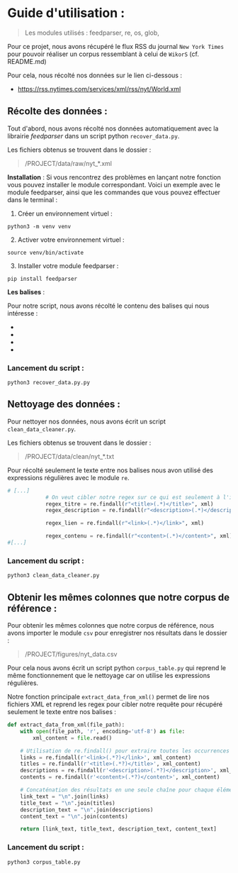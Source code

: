 # Guide d'utilisation :

> Les modules utilisés : feedparser, re, os, glob,

Pour ce projet, nous avons récupéré le flux RSS du journal `New York Times` pour pouvoir réaliser un corpus ressemblant à celui de `WikorS` (cf. README.md)

Pour cela, nous récolté nos données sur le lien ci-dessous :

- https://rss.nytimes.com/services/xml/rss/nyt/World.xml


## Récolte des données :

Tout d'abord, nous avons récolté nos données automatiquement avec la librairie *feedparser* dans un script python `recover_data.py`.

Les fichiers obtenus se trouvent dans le dossier :
> /PROJECT/data/raw/nyt_*.xml

**Installation** :
Si vous rencontrez des problèmes en lançant notre fonction vous pouvez installer le module correspondant. Voici un exemple avec le module feedparser, ainsi que les commandes que vous pouvez effectuer dans le terminal :

1) Créer un environnement virtuel :

```
python3 -m venv venv
```

2) Activer votre environnement virtuel :

```
source venv/bin/activate
```

3) Installer votre module feedparser :

```
pip install feedparser
```

**Les balises** :

Pour notre script, nous avons récolté le contenu des balises qui nous intéresse :
- <title></title>
- <link></link>
- <description></description>
- <content></content>

### Lancement du script :

```
python3 recover_data.py.py
```

## Nettoyage des données :

Pour nettoyer nos données, nous avons écrit un script `clean_data_cleaner.py`.

Les fichiers obtenus se trouvent dans le dossier :
> /PROJECT/data/clean/nyt_*.txt

Pour récolté seulement le texte entre nos balises nous avon utilisé des expressions régulières avec le module `re`.

```py
# [...]
            # On veut cibler notre regex sur ce qui est seulement à l'intérieur des balises <link></link>, <title></title>, <description></description> et <content></content> : donc ()
            regex_titre = re.findall(r"<title>(.*)</title>", xml)
            regex_description = re.findall(r"<description>(.*)</description>", xml)

            regex_lien = re.findall(r"<link>(.*)</link>", xml)

            regex_contenu = re.findall(r"<content>(.*)</content>", xml)
#[...]
```

### Lancement du script :

```
python3 clean_data_cleaner.py
```

## Obtenir les mêmes colonnes que notre corpus de référence :

Pour obtenir les mêmes colonnes que notre corpus de référence, nous avons importer le module `csv` pour enregistrer nos résultats dans le dossier :
> /PROJECT/figures/nyt_data.csv

Pour cela nous avons écrit un script python `corpus_table.py` qui reprend le même fonctionnement que le nettoyage car on utilise les expressions régulières.

Notre fonction principale `extract_data_from_xml()` permet de lire nos fichiers XML et reprend les regex pour cibler notre requête pour récupéré seulement le texte entre nos balises :

```py
def extract_data_from_xml(file_path):
    with open(file_path, 'r', encoding='utf-8') as file:
        xml_content = file.read()

    # Utilisation de re.findall() pour extraire toutes les occurrences des balises XML
    links = re.findall(r'<link>(.*?)</link>', xml_content)
    titles = re.findall(r'<title>(.*?)</title>', xml_content)
    descriptions = re.findall(r'<description>(.*?)</description>', xml_content)
    contents = re.findall(r'<content>(.*?)</content>', xml_content)

    # Concaténation des résultats en une seule chaîne pour chaque élément
    link_text = "\n".join(links)
    title_text = "\n".join(titles)
    description_text = "\n".join(descriptions)
    content_text = "\n".join(contents)

    return [link_text, title_text, description_text, content_text]
```

### Lancement du script :

```
python3 corpus_table.py
```
